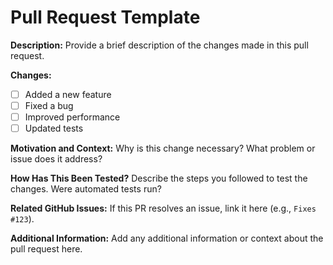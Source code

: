 # Pull Request Template

**Description:**
Provide a brief description of the changes made in this pull request.

**Changes:**
- [ ] Added a new feature
- [ ] Fixed a bug
- [ ] Improved performance
- [ ] Updated tests

**Motivation and Context:**
Why is this change necessary? What problem or issue does it address?

**How Has This Been Tested?**
Describe the steps you followed to test the changes. Were automated tests run?

**Related GitHub Issues:**
If this PR resolves an issue, link it here (e.g., `Fixes #123`).

**Additional Information:**
Add any additional information or context about the pull request here.
